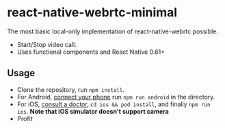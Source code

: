 # react-native-webrtc-minimal

The most basic local-only implementation of react-native-webrtc possible.

- Start/Stop video call.
- Uses functional components and React Native 0.61+

## Usage

- Clone the repository, run `npm install`.
- For Android, [connect your phone](https://facebook.github.io/react-native/docs/running-on-device) run `npm run android` in the directory.
- For iOS, [consult a doctor](https://facebook.github.io/react-native/blog/2019/11/18/react-native-doctor#try-it-now), `cd ios && pod install`, and finally `npm run ios`. **Note that iOS simulator doesn't support camera**
- Profit
